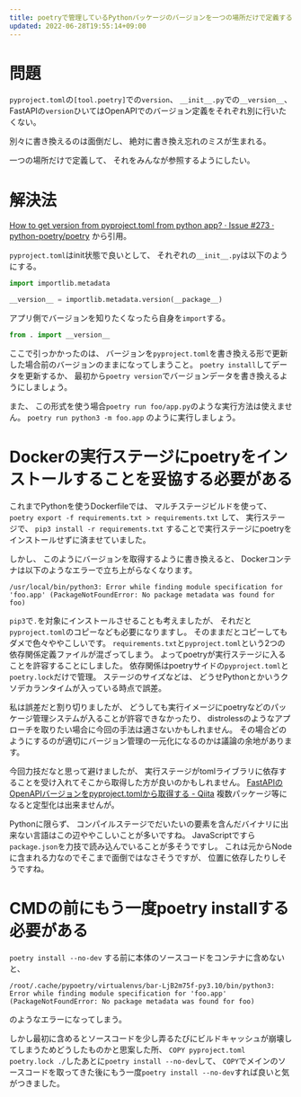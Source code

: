 ```yaml
---
title: poetryで管理しているPythonパッケージのバージョンを一つの場所だけで定義する
updated: 2022-06-28T19:55:14+09:00
---
```


# 問題

`pyproject.toml`の`[tool.poetry]`での`version`、
`__init__.py`での`__version__`、
FastAPIの`version`ひいてはOpenAPIでのバージョン定義をそれぞれ別に行いたくない。

別々に書き換えるのは面倒だし、
絶対に書き換え忘れのミスが生まれる。

一つの場所だけで定義して、
それをみんなが参照するようにしたい。

# 解決法

[How to get version from pyproject.toml from python app? · Issue #273 · python-poetry/poetry](https://github.com/python-poetry/poetry/issues/273)
から引用。

`pyproject.toml`はinit状態で良いとして、
それぞれの`__init__.py`は以下のようにする。

~~~py
import importlib.metadata

__version__ = importlib.metadata.version(__package__)
~~~

アプリ側でバージョンを知りたくなったら自身を`import`する。

~~~py
from . import __version__
~~~

ここで引っかかったのは、
バージョンを`pyproject.toml`を書き換える形で更新した場合前のバージョンのままになってしまうこと。
`poetry install`してデータを更新するか、
最初から`poetry version`でバージョンデータを書き換えるようにしましょう。

また、
この形式を使う場合`poetry run foo/app.py`のような実行方法は使えません。
`poetry run python3 -m foo.app`
のように実行しましょう。

# Dockerの実行ステージにpoetryをインストールすることを妥協する必要がある

これまでPythonを使うDockerfileでは、
マルチステージビルドを使って、
`poetry export -f requirements.txt > requirements.txt`
して、
実行ステージで、
`pip3 install -r requirements.txt`
することで実行ステージにpoetryをインストールせずに済ませていました。

しかし、
このようにバージョンを取得するように書き換えると、
Dockerコンテナは以下のようなエラーで立ち上がらなくなります。

~~~console
/usr/local/bin/python3: Error while finding module specification for 'foo.app' (PackageNotFoundError: No package metadata was found for foo)
~~~

`pip3`で`.`を対象にインストールさせることも考えましたが、
それだと`pyproject.toml`のコピーなども必要になりますし。
そのままだとコピーしてもダメで色々ややこしいです。
`requirements.txt`と`pyproject.toml`という2つの依存関係定義ファイルが混ざってしまう。
よってpoetryが実行ステージに入ることを許容することにしました。
依存関係はpoetryサイドの`pyproject.toml`と`poetry.lock`だけで管理。
ステージのサイズなどは、
どうせPythonとかいうクソデカランタイムが入っている時点で誤差。

私は誤差だと割り切りましたが、
どうしても実行イメージにpoetryなどのパッケージ管理システムが入ることが許容できなかったり、
distrolessのようなアプローチを取りたい場合に今回の手法は適さないかもしれません。
その場合どのようにするのが適切にバージョン管理の一元化になるのかは議論の余地があります。

今回力技だなと思って避けましたが、
実行ステージがtomlライブラリに依存することを受け入れてそこから取得した方が良いのかもしれません。
[FastAPIのOpenAPIバージョンをpyproject.tomlから取得する - Qiita](https://qiita.com/que9/items/4c4685f95c507561356d)
複数パッケージ等になると定型化は出来ませんが。

Pythonに限らず、
コンパイルステージでだいたいの要素を含んだバイナリに出来ない言語はこの辺ややこしいことが多いですね。
JavaScriptですら`package.json`を力技で読み込んでいることが多そうですし。
これは元からNodeに含まれる力なのでそこまで面倒ではなさそうですが、
位置に依存したりしそうですね。

# CMDの前にもう一度poetry installする必要がある

`poetry install --no-dev`
する前に本体のソースコードをコンテナに含めないと、

~~~console
/root/.cache/pypoetry/virtualenvs/bar-LjB2m75f-py3.10/bin/python3: Error while finding module specification for 'foo.app' (PackageNotFoundError: No package metadata was found for foo)
~~~

のようなエラーになってしまう。

しかし最初に含めるとソースコードを少し弄るたびにビルドキャッシュが崩壊してしまうためどうしたものかと思案した所、
`COPY pyproject.toml poetry.lock ./`したあとに`poetry install --no-dev`して、
`COPY`でメインのソースコードを取ってきた後にもう一度`poetry install --no-dev`すれば良いと気がつきました。

